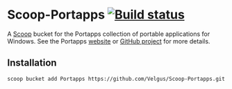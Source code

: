 Scoop-Portapps [![Build status](https://ci.appveyor.com/api/projects/status/v4qgqhrg809joajl?svg=true)](https://ci.appveyor.com/project/Velgus/scoop-portapps)
===

A [Scoop](https://scoop.sh/ "Scoop") bucket for the Portapps collection of portable applications for Windows. See the Portapps [website](https://portapps.io/) or [GitHub project](https://github.com/portapps) for more details.

Installation
--------
`scoop bucket add Portapps https://github.com/Velgus/Scoop-Portapps.git`
